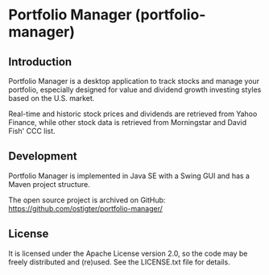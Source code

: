 # Portfolio Manager (portfolio-manager)

## Introduction

Portfolio Manager is a desktop application to track stocks and manage your portfolio, especially
designed for value and dividend growth investing styles based on the U.S. market.

Real-time and historic stock prices and dividends are retrieved from Yahoo Finance, while other stock data is
retrieved from Morningstar and David Fish' CCC list.

## Development

Portfolio Manager is implemented in Java SE with a Swing GUI and has a Maven project structure.

The open source project is archived on GitHub:
https://github.com/ostigter/portfolio-manager/

## License

It is licensed under the Apache License version 2.0, so the code may be freely distributed and
(re)used. See the LICENSE.txt file for details.
